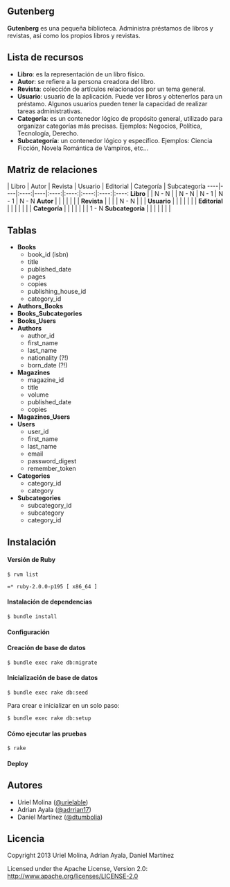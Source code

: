 ## Gutenberg

**Gutenberg** es una pequeña biblioteca. Administra préstamos de libros y revistas, así como los propios libros y revistas.


## Lista de recursos

* **Libro**: es la representación de un libro físico.
* **Autor**: se refiere a la persona creadora del libro.
* **Revista**: colección de artículos relacionados por un tema general.
* **Usuario**: usuario de la aplicación. Puede ver libros y obtenerlos para un préstamo. Algunos usuarios pueden tener la capacidad de realizar tareas administrativas.
* **Categoría**: es un contenedor lógico de propósito general, utilizado para organizar categorías más precisas. Ejemplos: Negocios, Política, Tecnología, Derecho.
* **Subcategoría**: un contenedor lógico y específico. Ejemplos: Ciencia Ficción, Novela Romántica de Vampiros, etc...


## Matriz de relaciones


 | Libro | Autor | Revista | Usuario | Editorial | Categoría | Subcategoría
----|----|:----:|----|:----:|:----:|:----:|:----:|:----:
**Libro** | | N - N | | N - N | N - 1 | N - 1 | N - N
**Autor** | | | | | | |
**Revista** | | | | N - N | | |
**Usuario** | | | | | | |
**Editorial** | | | | | | |
**Categoría** | | | | | | | 1 - N
**Subcategoría** | | | | | | |


## Tablas

* **Books**
    * book_id (isbn)
    * title
    * published_date
    * pages
    * copies
    * publishing_house_id
    * category_id
* **Authors_Books**
* **Books_Subcategories**
* **Books_Users**
* **Authors**
    * author_id
    * first_name
    * last_name
    * nationality (?!)
    * born_date (?!)
* **Magazines**
    * magazine_id
    * title
    * volume
    * published_date
    * copies
* **Magazines_Users**
* **Users**
    * user_id
    * first_name
    * last_name
    * email
    * password_digest
    * remember_token
* **Categories**
    * category_id
    * category
* **Subcategories**
    * subcategory_id
    * subcategory
    * category_id        


## Instalación

#### Versión de Ruby

    $ rvm list
    
    =* ruby-2.0.0-p195 [ x86_64 ]
    
    
#### Instalación de dependencias
    
    $ bundle install

#### Configuración

#### Creación de base de datos

    $ bundle exec rake db:migrate

#### Inicialización de base de datos
    
    $ bundle exec rake db:seed
    
Para crear e inicializar en un solo paso:

    $ bundle exec rake db:setup

#### Cómo ejecutar las pruebas

    $ rake

#### Deploy



## Autores

* Uriel Molina ([@urielable](http://twitter.com/urielable))
* Adrian Ayala ([@adrrian17](http://twitter.com/adrrian17))
* Daniel Martínez ([@dtumbolia](http://twitter.com/dtumbolia))

## Licencia

Copyright 2013 Uriel Molina, Adrian Ayala, Daniel Martínez

Licensed under the Apache License, Version 2.0: http://www.apache.org/licenses/LICENSE-2.0
